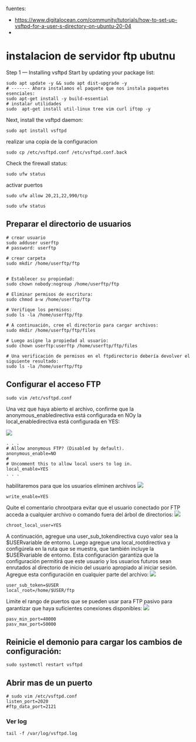 fuentes:
- https://www.digitalocean.com/community/tutorials/how-to-set-up-vsftpd-for-a-user-s-directory-on-ubuntu-20-04
- 


# instalacion de servidor ftp ubutnu

Step 1 — Installing vsftpd
Start by updating your package list:

```shell
sudo apt update -y && sudo apt dist-upgrade -y
# ------- Ahora instalamos el paquete que nos instala paquetes esenciales: 
sudo apt-get install -y build-essential
# instalar utilidades
sudo  apt-get install util-linux tree vim curl iftop -y 
```
Next, install the vsftpd daemon:

```shell
sudo apt install vsftpd
```

realizar una copia de la configuracion
```shell
sudo cp /etc/vsftpd.conf /etc/vsftpd.conf.back
```


Check the firewall status:
```shell
sudo ufw status
```

activar puertos
```shell
sudo ufw allow 20,21,22,990/tcp
```



```shell
sudo ufw status
```
## Preparar el directorio de usuarios

```shell
# crear usuario
sudo adduser userftp
# password: userftp

# crear carpeta
sudo mkdir /home/userftp/ftp


# Establecer su propiedad:
sudo chown nobody:nogroup /home/userftp/ftp

# Eliminar permisos de escritura:
sudo chmod a-w /home/userftp/ftp

# Verifique los permisos:
sudo ls -la /home/userftp/ftp

# A continuación, cree el directorio para cargar archivos:
sudo mkdir /home/userftp/ftp/files

# Luego asigne la propiedad al usuario:
sudo chown userftp:userftp /home/userftp/ftp/files

# Una verificación de permisos en el ftpdirectorio debería devolver el siguiente resultado:
sudo ls -la /home/userftp/ftp

```

##   Configurar el acceso FTP

```shell
sudo vim /etc/vsftpd.conf
```

Una vez que haya abierto el archivo, confirme que la anonymous_enabledirectiva está configurada en NOy la local_enabledirectiva está configurada en YES:

![](https://i.imgur.com/H4KYZnZ.png)
```shell
. . .
# Allow anonymous FTP? (Disabled by default).
anonymous_enable=NO
#
# Uncomment this to allow local users to log in.
local_enable=YES
. . .
```

habilitaremos para que los usuarios eliminen archivos
![](https://i.imgur.com/KoCdOZZ.png) 
```shell
write_enable=YES
```


Quite el comentario chrootpara evitar que el usuario conectado por FTP acceda a cualquier archivo o comando fuera del árbol de directorios:
![](https://i.imgur.com/om0A6Hh.png) 
```shell
chroot_local_user=YES
```

A continuación, agregue una user_sub_tokendirectiva cuyo valor sea la $USERvariable de entorno. Luego agregue una local_rootdirectiva y configúrela en la ruta que se muestra, que también incluye la $USERvariable de entorno. Esta configuración garantiza que la configuración permitirá que este usuario y los usuarios futuros sean enrutados al directorio de inicio del usuario apropiado al iniciar sesión. Agregue esta configuración en cualquier parte del archivo:
![](https://i.imgur.com/ogPQ39X.png) 
```shell
user_sub_token=$USER
local_root=/home/$USER/ftp
```

Limite el rango de puertos que se pueden usar para FTP pasivo para garantizar que haya suficientes conexiones disponibles:
![](https://i.imgur.com/kRKpn5X.png) 
```shell
pasv_min_port=40000
pasv_max_port=50000
```

## Reinicie el demonio para cargar los cambios de configuración:

```shell
sudo systemctl restart vsftpd
```


## Abrir mas de un puerto
```shell
# sudo vim /etc/vsftpd.conf
listen_port=2020
#ftp_data_port=2121
```

### Ver log
```shell
tail -f /var/log/vsftpd.log
```
